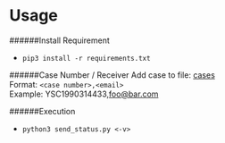 Usage
===

######Install Requirement 
- `pip3 install -r requirements.txt`


######Case Number / Receiver
Add case to file: [cases](./cases)  
Format: `<case number>,<email>`  
Example: YSC1990314433,foo@bar.com

######Execution
- `python3 send_status.py <-v>`



